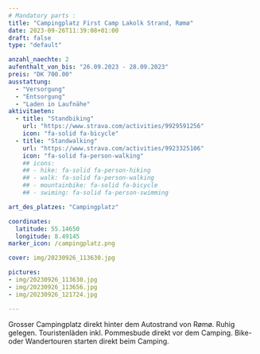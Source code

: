 ```yaml
---
# Mandatory parts :
title: "Campingplatz First Camp Lakolk Strand, Rømø"
date: 2023-09-26T11:39:08+01:00
draft: false
type: "default"

anzahl_naechte: 2
aufenthalt_von_bis: "26.09.2023 - 28.09.2023"
preis: "DK 700.00"
ausstattung:
  - "Versorgung"
  - "Entsorgung"
  - "Laden in Laufnähe"
aktivitaeten:
  - title: "Standbiking"
    url: "https://www.strava.com/activities/9929591256"
    icon: "fa-solid fa-bicycle"
  - title: "Standwalking"
    url: "https://www.strava.com/activities/9923325106"
    icon: "fa-solid fa-person-walking"
    ## icons:
    ## - hike: fa-solid fa-person-hiking
    ## - walk: fa-solid fa-person-walking
    ## - mountainbike: fa-solid fa-bicycle
    ## - swiming: fa-solid fa-person-swimming

art_des_platzes: "Campingplatz"

coordinates:
  latitude: 55.14650
  longitude: 8.49145
marker_icon: /campingplatz.png

cover: img/20230926_113630.jpg

pictures: 
- img/20230926_113630.jpg
- img/20230926_113656.jpg
- img/20230926_121724.jpg

---
```

Grosser Campingplatz direkt hinter dem Autostrand von Rømø. Ruhig gelegen. Touristenläden inkl. Pommesbude direkt vor dem Camping. Bike- oder Wandertouren starten direkt beim Camping.